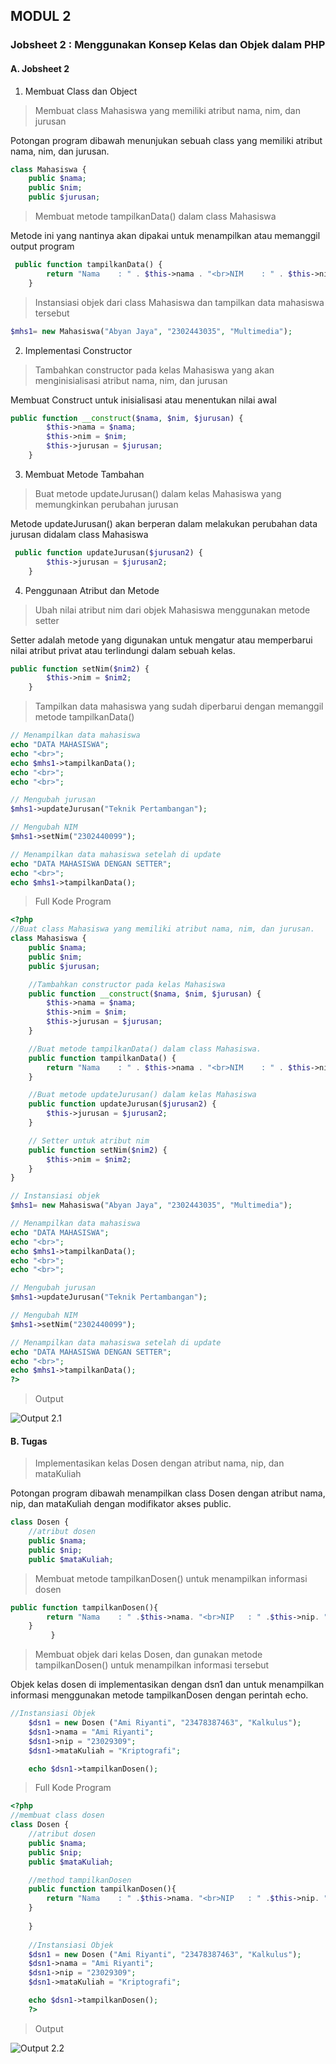 ## MODUL 2 
### Jobsheet 2 : Menggunakan Konsep Kelas dan Objek dalam PHP  
#### A. Jobsheet 2
1. Membuat Class dan Object
> Membuat class Mahasiswa yang memiliki atribut nama, nim, dan jurusan

Potongan program dibawah menunjukan sebuah class yang memiliki atribut nama, nim, dan jurusan.  


```PHP
class Mahasiswa {
    public $nama;
    public $nim;
    public $jurusan;
```

> Membuat metode tampilkanData() dalam class Mahasiswa

Metode ini yang nantinya akan dipakai untuk menampilkan atau memanggil output program  

```PHP
 public function tampilkanData() {
        return "Nama    : " . $this->nama . "<br>NIM    : " . $this->nim . "<br>Jurusan : " . $this->jurusan;
    }
```

> Instansiasi objek dari class Mahasiswa dan tampilkan data mahasiswa tersebut


```PHP
$mhs1= new Mahasiswa("Abyan Jaya", "2302443035", "Multimedia");
```

2. Implementasi Constructor

> Tambahkan constructor pada kelas Mahasiswa yang akan menginisialisasi
atribut nama, nim, dan jurusan

Membuat Construct untuk inisialisasi atau menentukan nilai awal  


```PHP
public function __construct($nama, $nim, $jurusan) {
        $this->nama = $nama;
        $this->nim = $nim;
        $this->jurusan = $jurusan;
    }
```
 3. Membuat Metode Tambahan

> Buat metode updateJurusan() dalam kelas Mahasiswa yang memungkinkan
perubahan jurusan

Metode updateJurusan() akan berperan dalam melakukan perubahan data jurusan didalam class Mahasiswa  

```PHP
 public function updateJurusan($jurusan2) {
        $this->jurusan = $jurusan2;
    }
```
4. Penggunaan Atribut dan Metode

> Ubah nilai atribut nim dari objek Mahasiswa menggunakan metode setter

Setter adalah metode yang digunakan untuk mengatur atau memperbarui nilai atribut privat atau terlindungi dalam sebuah kelas.  

```PHP
public function setNim($nim2) {
        $this->nim = $nim2;
    }
```
>  Tampilkan data mahasiswa yang sudah diperbarui dengan memanggil metode
tampilkanData()

```PHP
// Menampilkan data mahasiswa
echo "DATA MAHASISWA";
echo "<br>";
echo $mhs1->tampilkanData();
echo "<br>";
echo "<br>";

// Mengubah jurusan 
$mhs1->updateJurusan("Teknik Pertambangan");

// Mengubah NIM 
$mhs1->setNim("2302440099");

// Menampilkan data mahasiswa setelah di update
echo "DATA MAHASISWA DENGAN SETTER";
echo "<br>";
echo $mhs1->tampilkanData();
```
> Full Kode Program

```PHP
<?php
//Buat class Mahasiswa yang memiliki atribut nama, nim, dan jurusan.
class Mahasiswa {
    public $nama;
    public $nim;
    public $jurusan;

    //Tambahkan constructor pada kelas Mahasiswa
    public function __construct($nama, $nim, $jurusan) {
        $this->nama = $nama;
        $this->nim = $nim;
        $this->jurusan = $jurusan;
    }

    //Buat metode tampilkanData() dalam class Mahasiswa.
    public function tampilkanData() {
        return "Nama    : " . $this->nama . "<br>NIM    : " . $this->nim . "<br>Jurusan : " . $this->jurusan;
    }

    //Buat metode updateJurusan() dalam kelas Mahasiswa
    public function updateJurusan($jurusan2) {
        $this->jurusan = $jurusan2;
    }

    // Setter untuk atribut nim
    public function setNim($nim2) {
        $this->nim = $nim2;
    }
}

// Instansiasi objek 
$mhs1= new Mahasiswa("Abyan Jaya", "2302443035", "Multimedia");

// Menampilkan data mahasiswa
echo "DATA MAHASISWA";
echo "<br>";
echo $mhs1->tampilkanData();
echo "<br>";
echo "<br>";

// Mengubah jurusan 
$mhs1->updateJurusan("Teknik Pertambangan");

// Mengubah NIM 
$mhs1->setNim("2302440099");

// Menampilkan data mahasiswa setelah di update
echo "DATA MAHASISWA DENGAN SETTER";
echo "<br>";
echo $mhs1->tampilkanData();
?>
```
>Output

![Output 2.1](../images/jbr2.2.png)  

#### B. Tugas  

> Implementasikan kelas Dosen dengan atribut nama, nip, dan mataKuliah

Potongan program dibawah menampilkan class Dosen dengan atribut nama, nip, dan mataKuliah dengan modifikator akses public.
```PHP
class Dosen {
    //atribut dosen
    public $nama;
    public $nip;
    public $mataKuliah;
```

> Membuat metode tampilkanDosen() untuk menampilkan informasi dosen

```PHP
public function tampilkanDosen(){
        return "Nama    : " .$this->nama. "<br>NIP   : " .$this->nip. "<br>Mata Kuliah    : ".$this->mataKuliah;
    }
         }
```

> Membuat objek dari kelas Dosen, dan gunakan metode tampilkanDosen() untuk
menampilkan informasi tersebut


Objek kelas dosen di implementasikan dengan dsn1 dan untuk menampilkan informasi menggunakan metode tampilkanDosen dengan perintah echo.


```PHP
//Instansiasi Objek
    $dsn1 = new Dosen ("Ami Riyanti", "23478387463", "Kalkulus");
    $dsn1->nama = "Ami Riyanti";    
    $dsn1->nip = "23029309";    
    $dsn1->mataKuliah = "Kriptografi";    

    echo $dsn1->tampilkanDosen();
   ```

>Full Kode Program

```PHP
<?php
//membuat class dosen
class Dosen {
    //atribut dosen
    public $nama;
    public $nip;
    public $mataKuliah;

    //method tampilkanDosen
    public function tampilkanDosen(){
        return "Nama    : " .$this->nama. "<br>NIP   : " .$this->nip. "<br>Mata Kuliah    : ".$this->mataKuliah;
    }
        
    }
   
    //Instansiasi Objek
    $dsn1 = new Dosen ("Ami Riyanti", "23478387463", "Kalkulus");
    $dsn1->nama = "Ami Riyanti";    
    $dsn1->nip = "23029309";    
    $dsn1->mataKuliah = "Kriptografi";    

    echo $dsn1->tampilkanDosen();
    ?>
```

>Output

![Output 2.2](../images/jbr2.1.png)


   




